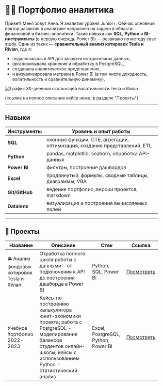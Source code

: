# 👩‍💻 Портфолио аналитика

Привет! Меня зовут Анна. Я аналитик уровня Junior+. Сейчас основной вектор развития в аналитике направлен на задачи в области финансовой и бизнес-аналитики.
Такие навыки как **SQL**, **Python** и **BI-инструменты** (в первую очередь Power BI) — развиваю по методу case study. Один из таких — **сравнительный анализ котировок Tesla и Rivian**, где я:

- подключалась к API для загрузки исторических данных,
- организовывала хранение и обработку в PostgreSQL,
- создавала аналитическое представление,
- и визуализировала метрики в Power BI (в том числе доходность, волатильность и сравнительную динамику).

![График 30-дневной скользящей волатильности Tesla и Rivian](https://github.com/missnesvetova/tesla-rivian_stock-analysis/blob/main/imgs/vol_30.png)

  (ссылка на полное описание кейса ниже, в разделе "Проекты") 

---

## Навыки

| Инструменты      | Уровень и опыт работы                                     |
|------------------|-----------------------------------------------------------|
| **SQL**          | оконные функции, CTE, агрегации, оптимизация, создание представлений, ETL             |
| **Python**       | pandas, matplotlib, seaborn, обработка API-данных         |
| **Power BI**     | фильтры, построение дашбордов                             |
| **Excel**        | продвинутый: формулы, сводные таблицы, диаграммы, VBA     |
| **Git/GitHub**   | ведение портфолио, версии проектов, markdown              |
| **Datalens** | визуализация и построение вычисляемых полей            |

---

## 📁 Проекты

| Название | Описание | Стек | Ссылка |
|----------|----------|------|--------|
| 🚘 Анализ фондовых котировок Tesla и Rivian | Отработка полного цикла работы с данными - от подключения к API до построения дашборда в Power BI  | Python, SQL, Power BI | [Посмотреть](https://github.com/missnesvetova/tesla-rivian_stock-analysis) |
| Учебное портфолио 2022-2023 | Кейсы по построению калькулятора юнит-экономики проекта; работа с PostgreSQL - моделирование балансов студентов онлайн-школы; кейсы с использованием Python - статистический анализ | Excel, PostgreSQL, Python, Power BI | [Посмотреть](https://github.com/missnesvetova/portfolio-2022-2023) |
